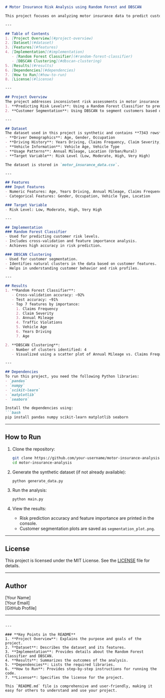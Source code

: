 
```markdown
# Motor Insurance Risk Analysis using Random Forest and DBSCAN

This project focuses on analyzing motor insurance data to predict customer risk levels using a **Random Forest Classifier** and segment customers using **DBSCAN**. The goal is to improve risk assessment accuracy and identify high-risk customer segments for better decision-making.

---

## Table of Contents
1. [Project Overview](#project-overview)
2. [Dataset](#dataset)
3. [Features](#features)
4. [Implementation](#implementation)
   - [Random Forest Classifier](#random-forest-classifier)
   - [DBSCAN Clustering](#dbscan-clustering)
5. [Results](#results)
6. [Dependencies](#dependencies)
7. [How to Run](#how-to-run)
8. [License](#license)

---

## Project Overview
The project addresses inconsistent risk assessments in motor insurance by:
1. **Predicting Risk Levels**: Using a Random Forest Classifier to predict customer risk levels (Low, Moderate, High, Very High).
2. **Customer Segmentation**: Using DBSCAN to segment customers based on their features for better understanding and targeting.

---

## Dataset
The dataset used in this project is synthetic and contains **7343 rows** with the following features:
- **Driver Demographics**: Age, Gender, Occupation
- **Driving History**: Years Driving, Claims Frequency, Claim Severity, Traffic Violations
- **Vehicle Information**: Vehicle Age, Vehicle Type
- **Usage Patterns**: Annual Mileage, Location (Urban/Rural)
- **Target Variable**: Risk Level (Low, Moderate, High, Very High)

The dataset is stored in `motor_insurance_data.csv`.

---

## Features
### Input Features
- Numeric Features: Age, Years Driving, Annual Mileage, Claims Frequency, Claim Severity, Traffic Violations, Vehicle Age
- Categorical Features: Gender, Occupation, Vehicle Type, Location

### Target Variable
- Risk Level: Low, Moderate, High, Very High

---

## Implementation
### Random Forest Classifier
- Used for predicting customer risk levels.
- Includes cross-validation and feature importance analysis.
- Achieves high accuracy in risk prediction.

### DBSCAN Clustering
- Used for customer segmentation.
- Identifies natural clusters in the data based on customer features.
- Helps in understanding customer behavior and risk profiles.

---

## Results
1. **Random Forest Classifier**:
   - Cross-validation accuracy: ~92%
   - Test accuracy: ~91%
   - Top 7 features by importance:
     1. Claims Frequency
     2. Claim Severity
     3. Annual Mileage
     4. Traffic Violations
     5. Vehicle Age
     6. Years Driving
     7. Age

2. **DBSCAN Clustering**:
   - Number of clusters identified: 4
   - Visualized using a scatter plot of Annual Mileage vs. Claims Frequency.

---

## Dependencies
To run this project, you need the following Python libraries:
- `pandas`
- `numpy`
- `scikit-learn`
- `matplotlib`
- `seaborn`

Install the dependencies using:
```bash
pip install pandas numpy scikit-learn matplotlib seaborn
```

---

## How to Run
1. Clone the repository:
   ```bash
   git clone https://github.com/your-username/motor-insurance-analysis.git
   cd motor-insurance-analysis
   ```

2. Generate the synthetic dataset (if not already available):
   ```bash
   python generate_data.py
   ```

3. Run the analysis:
   ```bash
   python main.py
   ```

4. View the results:
   - Risk prediction accuracy and feature importance are printed in the console.
   - Customer segmentation plots are saved as `segmentation_plot.png`.

---

## License
This project is licensed under the MIT License. See the [LICENSE](LICENSE) file for details.

---

## Author
[Your Name]  
[Your Email]  
[GitHub Profile]

---

```

---

### **Key Points in the README**
1. **Project Overview**: Explains the purpose and goals of the project.
2. **Dataset**: Describes the dataset and its features.
3. **Implementation**: Provides details about the Random Forest Classifier and DBSCAN.
4. **Results**: Summarizes the outcomes of the analysis.
5. **Dependencies**: Lists the required libraries.
6. **How to Run**: Provides step-by-step instructions for running the code.
7. **License**: Specifies the license for the project.

This `README.md` file is comprehensive and user-friendly, making it easy for others to understand and use your project.
